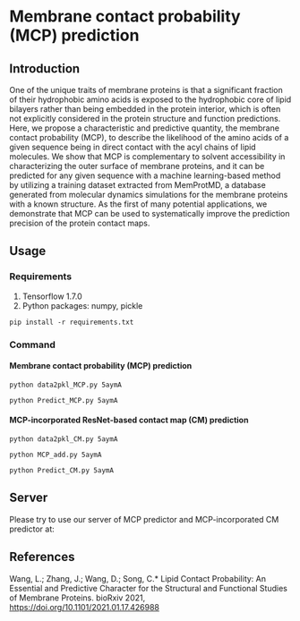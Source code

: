 # Membrane contact probability (MCP) prediction
## Introduction

One of the unique traits of membrane proteins is that a significant fraction of their hydrophobic amino acids is exposed to the hydrophobic core of lipid bilayers rather than being embedded in the protein interior, which is often not explicitly considered in the protein structure and function predictions. Here, we propose a characteristic and predictive quantity, the membrane contact probability (MCP), to describe the likelihood of the amino acids of a given sequence being in direct contact with the acyl chains of lipid molecules. We show that MCP is complementary to solvent accessibility in characterizing the outer surface of membrane proteins, and it can be predicted for any given sequence with a machine learning-based method by utilizing a training dataset extracted from MemProtMD, a database generated from molecular dynamics simulations for the membrane proteins with a known structure. As the first of many potential applications, we demonstrate that MCP can be used to systematically improve the prediction precision of the protein contact maps.


## Usage
### Requirements
1. Tensorflow 1.7.0
2. Python packages: numpy, pickle

`pip install -r requirements.txt`

### Command
#### Membrane contact probability (MCP) prediction
`python data2pkl_MCP.py 5aymA`

`python Predict_MCP.py 5aymA`

#### MCP-incorporated ResNet-based contact map (CM) prediction
`python data2pkl_CM.py 5aymA`

`python MCP_add.py 5aymA`

`python Predict_CM.py 5aymA`


## Server
Please try to use our server of MCP predictor and MCP-incorporated CM predictor at:


## References
Wang, L.; Zhang, J.; Wang, D.; Song, C.* Lipid Contact Probability: An Essential and Predictive Character for the Structural and Functional Studies of Membrane Proteins. bioRxiv 2021, https://doi.org/10.1101/2021.01.17.426988
